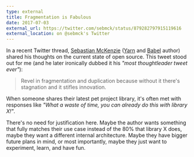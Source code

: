 ```yaml
---
type: external
title: Fragmentation is Fabulous
date: 2017-07-03
external_url: https://twitter.com/sebmck/status/879282797915119616
external_location: on @sebmck's Twitter
---
```


In a recent Twitter thread, [Sebastian McKenzie](https://twitter.com/sebmck) ([Yarn](https://yarnpkg.com/en/) and [Babel](https://babeljs.io/) author) shared his thoughts on the current state of open source. This tweet stood out for me (and he later ironically dubbed it his *"most thoughtleader tweet ever"*):

> Revel in fragmentation and duplication because without it there's stagnation and it stifles innovation.

When someone shares their latest pet project library, it's often met with responses like *"What a waste of time, you can already do this with library X!"*. 

There's no need for justification here. Maybe the author wants something that fully matches their use case instead of the 80% that library X does, maybe they want a different internal architecture. Maybe they have bigger future plans in mind, or most importantly, maybe they just want to experiment, learn, and have fun.
